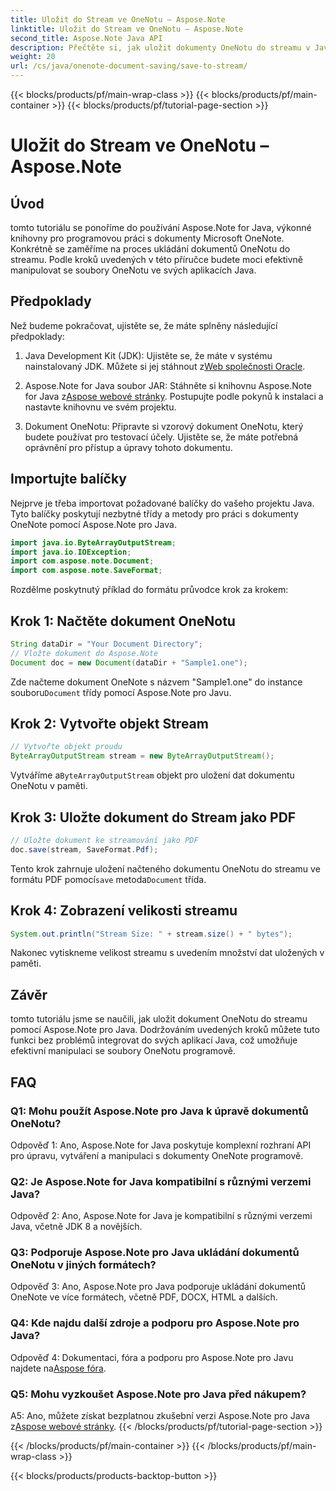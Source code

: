 ```yaml
---
title: Uložit do Stream ve OneNotu – Aspose.Note
linktitle: Uložit do Stream ve OneNotu – Aspose.Note
second_title: Aspose.Note Java API
description: Přečtěte si, jak uložit dokumenty OneNotu do streamu v Javě pomocí Aspose.Note. Bez námahy integrujte tuto funkci do svých aplikací.
weight: 20
url: /cs/java/onenote-document-saving/save-to-stream/
---
```


{{< blocks/products/pf/main-wrap-class >}}
{{< blocks/products/pf/main-container >}}
{{< blocks/products/pf/tutorial-page-section >}}

# Uložit do Stream ve OneNotu – Aspose.Note

## Úvod

tomto tutoriálu se ponoříme do používání Aspose.Note for Java, výkonné knihovny pro programovou práci s dokumenty Microsoft OneNote. Konkrétně se zaměříme na proces ukládání dokumentů OneNotu do streamu. Podle kroků uvedených v této příručce budete moci efektivně manipulovat se soubory OneNotu ve svých aplikacích Java.

## Předpoklady

Než budeme pokračovat, ujistěte se, že máte splněny následující předpoklady:

1.  Java Development Kit (JDK): Ujistěte se, že máte v systému nainstalovaný JDK. Můžete si jej stáhnout z[Web společnosti Oracle](https://www.oracle.com/java/technologies/javase-jdk11-downloads.html).
   
2.  Aspose.Note for Java soubor JAR: Stáhněte si knihovnu Aspose.Note for Java z[Aspose webové stránky](https://releases.aspose.com/note/java/). Postupujte podle pokynů k instalaci a nastavte knihovnu ve svém projektu.

3. Dokument OneNotu: Připravte si vzorový dokument OneNotu, který budete používat pro testovací účely. Ujistěte se, že máte potřebná oprávnění pro přístup a úpravy tohoto dokumentu.

## Importujte balíčky

Nejprve je třeba importovat požadované balíčky do vašeho projektu Java. Tyto balíčky poskytují nezbytné třídy a metody pro práci s dokumenty OneNote pomocí Aspose.Note pro Java.

```java
import java.io.ByteArrayOutputStream;
import java.io.IOException;
import com.aspose.note.Document;
import com.aspose.note.SaveFormat;
```

Rozdělme poskytnutý příklad do formátu průvodce krok za krokem:

## Krok 1: Načtěte dokument OneNotu

```java
String dataDir = "Your Document Directory";
// Vložte dokument do Aspose.Note
Document doc = new Document(dataDir + "Sample1.one");
```

 Zde načteme dokument OneNote s názvem "Sample1.one" do instance souboru`Document` třídy pomocí Aspose.Note pro Javu.

## Krok 2: Vytvořte objekt Stream

```java
// Vytvořte objekt proudu
ByteArrayOutputStream stream = new ByteArrayOutputStream();
```

 Vytváříme a`ByteArrayOutputStream` objekt pro uložení dat dokumentu OneNotu v paměti.

## Krok 3: Uložte dokument do Stream jako PDF

```java
// Uložte dokument ke streamování jako PDF
doc.save(stream, SaveFormat.Pdf);
```

 Tento krok zahrnuje uložení načteného dokumentu OneNotu do streamu ve formátu PDF pomocí`save` metoda`Document` třída.

## Krok 4: Zobrazení velikosti streamu

```java
System.out.println("Stream Size: " + stream.size() + " bytes");
```

Nakonec vytiskneme velikost streamu s uvedením množství dat uložených v paměti.

## Závěr

tomto tutoriálu jsme se naučili, jak uložit dokument OneNotu do streamu pomocí Aspose.Note pro Java. Dodržováním uvedených kroků můžete tuto funkci bez problémů integrovat do svých aplikací Java, což umožňuje efektivní manipulaci se soubory OneNotu programově.

## FAQ

### Q1: Mohu použít Aspose.Note pro Java k úpravě dokumentů OneNotu?

Odpověď 1: Ano, Aspose.Note for Java poskytuje komplexní rozhraní API pro úpravu, vytváření a manipulaci s dokumenty OneNote programově.

### Q2: Je Aspose.Note for Java kompatibilní s různými verzemi Java?

Odpověď 2: Ano, Aspose.Note for Java je kompatibilní s různými verzemi Java, včetně JDK 8 a novějších.

### Q3: Podporuje Aspose.Note pro Java ukládání dokumentů OneNotu v jiných formátech?

Odpověď 3: Ano, Aspose.Note pro Java podporuje ukládání dokumentů OneNote ve více formátech, včetně PDF, DOCX, HTML a dalších.

### Q4: Kde najdu další zdroje a podporu pro Aspose.Note pro Java?

Odpověď 4: Dokumentaci, fóra a podporu pro Aspose.Note pro Javu najdete na[Aspose fóra](https://forum.aspose.com/c/note/28).

### Q5: Mohu vyzkoušet Aspose.Note pro Java před nákupem?

 A5: Ano, můžete získat bezplatnou zkušební verzi Aspose.Note pro Java z[Aspose webové stránky](https://releases.aspose.com/).
{{< /blocks/products/pf/tutorial-page-section >}}

{{< /blocks/products/pf/main-container >}}
{{< /blocks/products/pf/main-wrap-class >}}

{{< blocks/products/products-backtop-button >}}

